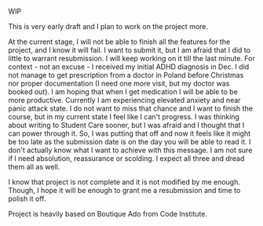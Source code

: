 WIP

This is very early draft and I plan to work on the project more.

 At the current stage, I will not be able to finish all the features for the project, and I know it will fail. I want to submit it, but I am afraid that I did to little to warrant resubmission. I will keep working on it till the last minute. For context - not an excuse - I received my initial ADHD diagnosis in Dec. I did not manage to get prescription from a doctor in Poland before Christmas nor proper documentation (I need one more visit, but my doctor was booked out). I am hoping that when I get medication I will be able to be more productive. Currently I am experiencing elevated anxiety and near panic attack state. I do not want to miss that chance and I want to finish the course, but in my current state I feel like I can't progress. I was thinking about writing to Student Care sooner, but I was afraid and I thought that I can power through it. So, I was putting that off and now it feels like it might be too late as the submission date is on the day you will be able to read it. I don't actually know what I want to achieve with this message. I am not sure if I need absolution, reassurance or scolding. I expect all three and dread them all as well.

I know that project is not complete and it is not modified by me enough. Though, I hope it will be enough to grant me a resubmission and time to polish it off.

Project is heavily based on Boutique Ado from Code Institute. 